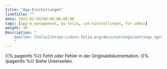 ```yaml
---
title: "App-Einstellungen"
linkTitle: ""
date: 2023-02-01T00:00:00-00:00
tags: [app-e_management, by-folio, cat-einstellungen, for-admin]
weight: 30
Description: "
    Quellen: [Folio](https://docs.folio.org/docs/settings/settings_agreements/settings_agreements/ ) <!-- & [GBV](https://info.gebev.de/display/FOLIOGBVEXTERN/Einstellungen+(eManagement):+App-Einstellungen) -->
    "
---
```


{{% pageinfo %}}
Fehlt oder Fehler in der Originaldokumentation.
{{% /pageinfo %}}
Siehe Unterseiten.
